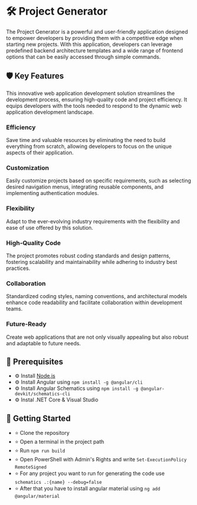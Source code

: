 # 🛠️ Project Generator
  The Project Generator is a powerful and user-friendly application designed to empower developers by providing them with a competitive edge when starting new projects. With this application, developers can leverage predefined backend architecture templates and a wide range of frontend options that can be easily accessed through simple commands.
  
## 🛡️ Key Features
This innovative web application development solution streamlines the development process, ensuring high-quality code and project efficiency. It equips developers with the tools needed to respond to the dynamic web application development landscape.
### Efficiency 
  Save time and valuable resources by eliminating the need to build everything from scratch, allowing developers to focus on the unique aspects of their application.

### Customization
Easily customize projects based on specific requirements, such as selecting desired navigation menus, integrating reusable components, and implementing authentication modules.

### Flexibility
  Adapt to the ever-evolving industry requirements with the flexibility and ease of use offered by this solution.

### High-Quality Code
 The project promotes robust coding standards and design patterns, fostering scalability and maintainability while adhering to industry best practices.

### Collaboration
  Standardized coding styles, naming conventions, and architectural models enhance code readability and facilitate collaboration within development teams.

### Future-Ready
  Create web applications that are not only visually appealing but also robust and adaptable to future needs.

## 💽 Prerequisites
* ⚙️ Install [Node.js](https://nodejs.org/en/download/)
* ⚙️ Install Angular using `npm install -g @angular/cli`
* ⚙️ Install Angular Schematics using `npm install -g @angular-devkit/schematics-cli`
* ⚙️ Instal .NET Core & Visual Studio

## 🚀 Getting Started
* ⭐ Clone the repository
* ⭐ Open a terminal in the project path
* ⭐ Run `npm run build`
* ⭐ Open PowerShell with Admin's Rights and write `Set-ExecutionPolicy RemoteSigned`
* ⭐ For any project you want to run for generating the code use `schematics .:{name} --debug=false`
* ⭐ After that you have to install angular material using `ng add @angular/material`
